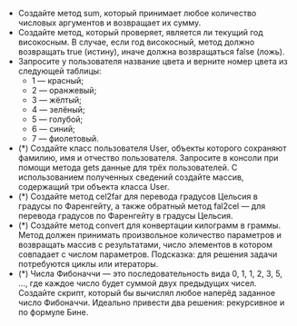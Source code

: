* Создайте метод sum, который принимает любое количество числовых аргументов и возвращает их сумму.
* Создайте метод, который проверяет, является ли текущий год високосным. В случае, если год високосный, метод должно возвращать true (истину), иначе должна возвращаться false (ложь).
* Запросите у пользователя название цвета и верните номер цвета из следующей таблицы:
  * 1 — красный;
  * 2 — оранжевый;
  * 3 — жёлтый;
  * 4 — зелёный;
  * 5 — голубой;
  * 6 — синий;
  * 7 — фиолетовый.
* (*) Создайте класс пользователя User, объекты которого сохраняют фамилию, имя и отчество пользователя. Запросите в консоли при помощи метода gets данные для трёх пользователей. С использованием полученных сведений создайте массив, содержащий три объекта класса User.
* (*) Создайте метод cel2far для перевода градусов Цельсия в градусы по Фаренгейту, а также обратный метод fal2cel — для перевода градусов по Фаренгейту в градусы Цельсия.
* (*) Создайте метод convert для конвертации килограмм в граммы. Метод должен принимать произвольное количество параметров и возвращать массив с результатами, число элементов в котором совпадает с числом параметров. Подсказка: для решения задачи потребуются циклы или итераторы.
* (*) Числа Фибоначчи — это последовательность вида 0, 1, 1, 2, 3, 5, ..., где каждое число будет суммой двух предыдущих чисел. Создайте скрипт, который бы вычислял любое наперёд заданное число Фибоначчи. Идеально привести два решения: рекурсивное и по формуле Бине.